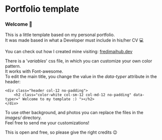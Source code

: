 # Portfolio template

### Welcome 🌊
This is a little template based on my personal portfolio. <br>
It was made based in what a Developer must include in his/her CV 💻

You can check out how I created mine visiting: [fredimaihub.dev](https://fredimaihub.dev/)

There is a '_variables_' css file, in which you can customize your own color pattern.<br>
It works with Font-awesome.<br>
To edit the  main title, you change the value in the _data-typer_ attribute in the header:<br>
```
<div class="header col-12 no-padding">
    <h2 class="color-white col-sm-12 col-md-12 no-padding" data-typer=" Welcome to my template :) "></h2>
</div>
```
To use other background, and photos you can replace the files in the _images/_ directory.<br>
Feel free to send me your customizations!<br>

This is open and free, so please give the right credits 😉
